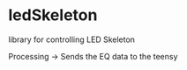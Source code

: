 ledSkeleton
===========

library for controlling LED Skeleton

Processing -> Sends the EQ data to the teensy